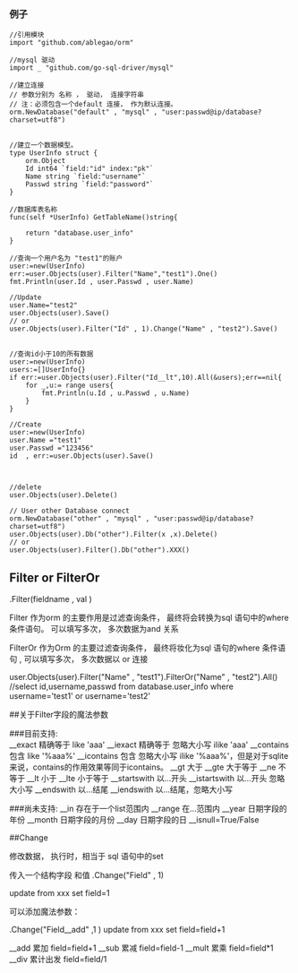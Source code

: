
###  例子
    
    //引用模块
    import "github.com/ablegao/orm"

    //mysql 驱动
    import _ "github.com/go-sql-driver/mysql"
    
    //建立连接 
    // 参数分别为 名称 ， 驱动， 连接字符串
    // 注：必须包含一个default 连接， 作为默认连接。
    orm.NewDatabase("default" , "mysql" , "user:passwd@ip/database?charset=utf8")


    //建立一个数据模型。 
	type UserInfo struct {
		orm.Object
		Id int64 `field:"id" index:"pk"`
		Name string `field:"username"`
		Passwd string `field:"password"`
	}

    //数据库表名称
	func(self *UserInfo) GetTableName()string{

		return "database.user_info"
	}

	//查询一个用户名为 "test1"的账户  
	user:=new(UserInfo)
	err:=user.Objects(user).Filter("Name","test1").One()
	fmt.Println(user.Id , user.Passwd , user.Name)

	//Update 
	user.Name="test2"
	user.Objects(user).Save()
	// or 
	user.Objects(user).Filter("Id" , 1).Change("Name" , "test2").Save()


    //查询id小于10的所有数据
	user:=new(UserInfo)
	users:=[]UserInfo{}
    if err:=user.Objects(user).Filter("Id__lt",10).All(&users);err==nil{
        for _,u:= range users{
            fmt.Println(u.Id , u.Passwd , u.Name)
        }
    }

    //Create 
    user:=new(UserInfo)
    user.Name ="test1"
    user.Passwd ="123456"
    id  , err:=user.Objects(user).Save()


    
    //delete
    user.Objects(user).Delete()
    
    // User other Database connect 
    orm.NewDatabase("other" , "mysql" , "user:passwd@ip/database?charset=utf8")
    user.Objects(user).Db("other").Filter(x ,x).Delete()
    // or 
    user.Objects(user).Filter().Db("other").XXX()

## Filter or FilterOr
.Filter(fieldname , val )

Filter 作为orm 的主要作用是过滤查询条件， 最终将会转换为sql 语句中的where 条件语句。 可以填写多次， 多次数据为and 关系

FilterOr 作为Orm 的主要过滤查询条件， 最终将妆化为sql 语句的where 条件语句 , 可以填写多次， 多次数据以 or 连接

user.Objects(user).Filter("Name" , "test1").FilterOr("Name" , "test2").All()
//select id,username,passwd from database.user_info where username='test1' or username='test2'

##关于Filter字段的魔法参数

###目前支持:	
	__exact        精确等于 like 'aaa'
	 __iexact    精确等于 忽略大小写 ilike 'aaa'
	 __contains    包含 like '%aaa%'
	 __icontains    包含 忽略大小写 ilike '%aaa%'，但是对于sqlite来说，contains的作用效果等同于icontains。
	__gt    大于
	__gte    大于等于
	__ne    不等于
	__lt    小于
	__lte    小于等于
	__startswith   以...开头
	__istartswith   以...开头 忽略大小写
	__endswith     以...结尾
	__iendswith    以...结尾，忽略大小写

###尚未支持:
	__in     存在于一个list范围内
	__range    在...范围内
	__year       日期字段的年份
	__month    日期字段的月份
	__day        日期字段的日
	__isnull=True/False


##Change

修改数据， 执行时，相当于 sql 语句中的set 

传入一个结构字段 和值
.Change("Field" , 1)

update from xxx set field=1 

可以添加魔法参数：

.Change("Field__add" ,1 )
update from xxx set field=field+1

__add 累加 field=field+1
__sub 累减 field=field-1
__mult 累乘 field=field*1
__div 累计出发 field=field/1
